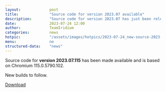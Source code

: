```yaml
---
layout: 			post
title:  			"Source code for version 2023.07 available"
description: 		"Source code for version 2023.07 has just been released and can be downloaded as of now."
date:	 			2023-07-24 12:00
author:				TeamIridium
categories:			news
hotpic:				"/assets/images/hotpics/2023-07-24_new-source-2023-07.jpg"
menu: 				no
structured-data:	"news"
---
```

Source code for **version 2023.07.115** has been made available and is based on Chromium 115.0.5790.102.   

New builds to follow. 

<a href="/downloads/source" class="button download" title="download Iridium Browser">Download</a>